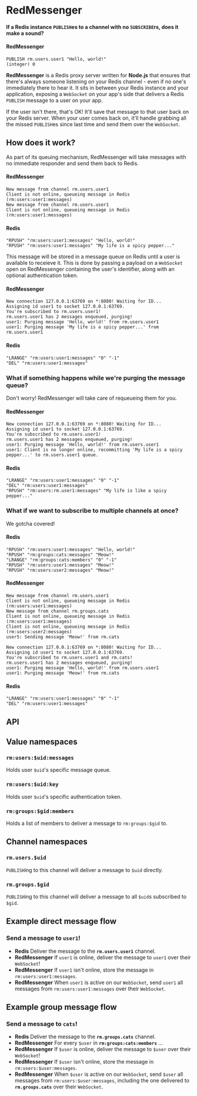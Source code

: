 # RedMessenger

#### If a Redis instance `PUBLISH`es to a channel with no `SUBSCRIBE`rs, does it make a sound?

#### RedMessenger
```
PUBLISH rm.users.user1 "Hello, world!"
(integer) 0
```
**RedMessenger** is a Redis proxy server written for **Node.js** that ensures that there's always someone listening on your Redis channel - even if no one's immediately there to hear it. It sits in between your Redis instance and your application, exposing a `WebSocket` on your app's side that delivers a Redis `PUBLISH` message to a user on your app.   
  
If the user isn't there, that's OK! It'll save that message to that user back on your Redis server. When your user comes back on, it'll handle grabbing all the missed `PUBLISH`es since last time and send them over the `WebSocket`.

## How does it work?

As part of its queuing mechanism, RedMessenger will take messages with no immediate responder and send them back to Redis. 

#### RedMessenger

```
New message from channel rm.users.user1
Client is not online, queueing message in Redis (rm:users:user1:messages)
New message from channel rm.users.user1
Client is not online, queueing message in Redis (rm:users:user1:messages)
```

#### Redis
```  
"RPUSH" "rm:users:user1:messages" "Hello, world!"
"RPUSH" "rm:users:user1:messages" "My life is a spicy pepper..."
```

This message will be stored in a message queue on Redis until a user is available to receieve it. This is done by passing a payload on a `WebSocket` open on RedMessenger containing the user's identifier, along with an optional authentication token.

#### RedMessenger
```
New connection 127.0.0.1:63769 on *:8080! Waiting for ID...
Assigning id user1 to socket 127.0.0.1:63769.
You're subscribed to rm.users.user1!
rm.users.user1 has 2 messages enqueued, purging!
user1: Purging message 'Hello, world!' from rm.users.user1
user1: Purging message 'My life is a spicy pepper...' from rm.users.user1
```

#### Redis
```
"LRANGE" "rm:users:user1:messages" "0" "-1"
"DEL" "rm:users:user1:messages"
```

### What if something happens while we're purging the message queue?

Don't worry! RedMessenger will take care of requeueing them for you.

#### RedMessenger
```
New connection 127.0.0.1:63769 on *:8080! Waiting for ID...
Assigning id user1 to socket 127.0.0.1:63769.
You're subscribed to rm.users.user1!
rm.users.user1 has 2 messages enqueued, purging!
user1: Purging message 'Hello, world!' from rm.users.user1
user1: Client is no longer online, recommitting 'My life is a spicy pepper...' to rm.users.user1 queue.
```

#### Redis
```
"LRANGE" "rm:users:user1:messages" "0" "-1"
"DEL" "rm:users:user1:messages"
"RPUSH" "rm:users:rm.user1:messages" "My life is like a spicy pepper..."
```

### What if we want to subscribe to multiple channels at once?

We gotcha covered!

#### Redis
```
"RPUSH" "rm:users:user1:messages" "Hello, world!"
"RPUSH" "rm:groups:cats:messages" "Meow!"
"LRANGE" "rm:groups:cats:members" "0" "-1"
"RPUSH" "rm:users:user1:messages" "Meow!"
"RPUSH" "rm:users:user2:messages" "Meow!"
```

#### RedMessenger
```
New message from channel rm.users.user1
Client is not online, queueing message in Redis (rm:users:user1:messages)
New message from channel rm.groups.cats
Client is not online, queueing message in Redis (rm:users:user1:messages)
Client is not online, queueing message in Redis (rm:users:user2:messages)
user5: Sending message 'Meow!' from rm.cats

New connection 127.0.0.1:63769 on *:8080! Waiting for ID...
Assigning id user1 to socket 127.0.0.1:63769.
You're subscribed to rm.users.user1 and rm.cats!
rm.users.user1 has 2 messages enqueued, purging!
user1: Purging message 'Hello, world!' from rm.users.user1
user1: Purging message 'Meow!' from rm.cats
```

#### Redis
```
"LRANGE" "rm:users:user1:messages" "0" "-1"
"DEL" "rm:users:user1:messages"
```

## API



## Value namespaces

### `rm:users:$uid:messages`
Holds user `$uid`'s specific message queue.

### `rm:users:$uid:key`
Holds user `$uid`'s specific authentication token.

### `rm:groups:$gid:members`
Holds a list of members to deliver a message to `rm:groups:$gid` to.

## Channel namespaces

### `rm.users.$uid`
`PUBLISH`ing to this channel will deliver a message to `$uid` directly.

### `rm.groups.$gid`
`PUBLISH`ing to this channel will deliver a message to all `$uid`s subscribed to `$gid`.

## Example direct message flow
### Send a message to **`user1`!**
* **Redis** Deliver the message to the **`rm.users.user1`** channel.
* **RedMessenger** If `user1` is online, deliver the message to `user1` over their `WebSocket`!
* **RedMessenger** If `user1` isn't online, store the message in `rm:users:user1:messages`.
* **RedMessenger** When `user1` is active on our `WebSocket`, send `user1` all messages from `rm:users:user1:messages` over their `WebSocket`.

## Example group message flow
### Send a message to **`cats`!**
* **Redis** Deliver the message to the **`rm.groups.cats`** channel.
* **RedMessenger** For every `$user` in **`rm:groups:cats:members`** ...
* **RedMessenger** If `$user` is online, deliver the message to `$user` over their `WebSocket`!
* **RedMessenger** If `$user` isn't online, store the message in `rm:users:$user:messages`.
* **RedMessenger** When `$user` is active on our `WebSocket`, send `$user` all messages from `rm:users:$user:messages`, including the one delivered to **`rm.groups.cats`** over their `WebSocket`.